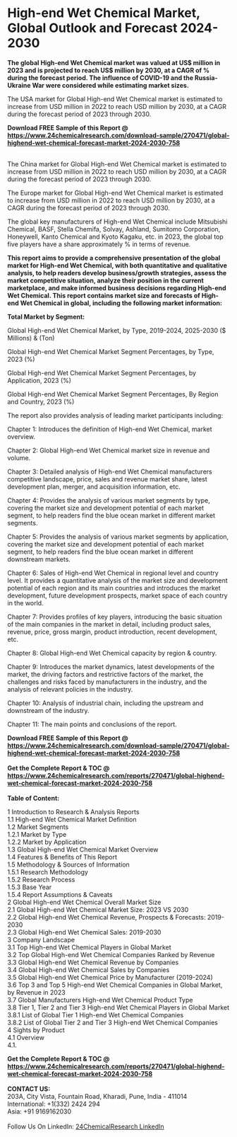 <h1>High-end Wet Chemical Market, Global Outlook and Forecast 2024-2030</h1><p><strong>The global High-end Wet Chemical market was valued at US$ million in 2023 and is projected to reach US$ million by 2030, at a CAGR of % during the forecast period. The influence of COVID-19 and the Russia-Ukraine War were considered while estimating market sizes.</strong></p><p>
</p><p>The USA market for Global High-end Wet Chemical market is estimated to increase from USD million in 2022 to reach USD million by 2030, at a CAGR during the forecast period of 2023 through 2030.</p><div><b>Download FREE Sample of this Report @ 
            <a href="https://www.24chemicalresearch.com/download-sample/270471/global-highend-wet-chemical-forecast-market-2024-2030-758">
            https://www.24chemicalresearch.com/download-sample/270471/global-highend-wet-chemical-forecast-market-2024-2030-758</a></b></div><br><p>
</p><p>The China market for Global High-end Wet Chemical market is estimated to increase from USD million in 2022 to reach USD million by 2030, at a CAGR during the forecast period of 2023 through 2030.</p><p>
</p><p>The Europe market for Global High-end Wet Chemical market is estimated to increase from USD million in 2022 to reach USD million by 2030, at a CAGR during the forecast period of 2023 through 2030.</p><p>
</p><p>The global key manufacturers of High-end Wet Chemical include Mitsubishi Chemical, BASF, Stella Chemifa, Solvay, Ashland, Sumitomo Corporation, Honeywell, Kanto Chemical and Kyoto Kagaku, etc. in 2023, the global top five players have a share approximately % in terms of revenue.</p><p>
<strong>This report aims to provide a comprehensive presentation of the global market for High-end Wet Chemical, with both quantitative and qualitative analysis, to help readers develop business/growth strategies, assess the market competitive situation, analyze their position in the current marketplace, and make informed business decisions regarding High-end Wet Chemical. This report contains market size and forecasts of High-end Wet Chemical in global, including the following market information:</strong></p><p>
</p><p>
<strong>Total Market by Segment:</strong></p><p>
Global High-end Wet Chemical Market, by Type, 2019-2024, 2025-2030 ($ Millions) &amp; (Ton)</p><p>
Global High-end Wet Chemical Market Segment Percentages, by Type, 2023 (%)</p><p>
</p><p>
Global High-end Wet Chemical Market Segment Percentages, by Application, 2023 (%)</p><p>
</p><p>
Global High-end Wet Chemical Market Segment Percentages, By Region and Country, 2023 (%)</p><p>
</p><p>
The report also provides analysis of leading market participants including:</p><p>
</p><p>
</p><p>
Chapter 1: Introduces the definition of High-end Wet Chemical, market overview.</p><p>
Chapter 2: Global High-end Wet Chemical market size in revenue and volume.</p><p>
Chapter 3: Detailed analysis of High-end Wet Chemical manufacturers competitive landscape, price, sales and revenue market share, latest development plan, merger, and acquisition information, etc.</p><p>
Chapter 4: Provides the analysis of various market segments by type, covering the market size and development potential of each market segment, to help readers find the blue ocean market in different market segments.</p><p>
Chapter 5: Provides the analysis of various market segments by application, covering the market size and development potential of each market segment, to help readers find the blue ocean market in different downstream markets.</p><p>
Chapter 6: Sales of High-end Wet Chemical in regional level and country level. It provides a quantitative analysis of the market size and development potential of each region and its main countries and introduces the market development, future development prospects, market space of each country in the world.</p><p>
Chapter 7: Provides profiles of key players, introducing the basic situation of the main companies in the market in detail, including product sales, revenue, price, gross margin, product introduction, recent development, etc.</p><p>
Chapter 8: Global High-end Wet Chemical capacity by region &amp; country.</p><p>
Chapter 9: Introduces the market dynamics, latest developments of the market, the driving factors and restrictive factors of the market, the challenges and risks faced by manufacturers in the industry, and the analysis of relevant policies in the industry.</p><p>
Chapter 10: Analysis of industrial chain, including the upstream and downstream of the industry.</p><p>
Chapter 11: The main points and conclusions of the report.</p><div><b>Download FREE Sample of this Report @ 
            <a href="https://www.24chemicalresearch.com/download-sample/270471/global-highend-wet-chemical-forecast-market-2024-2030-758">
            https://www.24chemicalresearch.com/download-sample/270471/global-highend-wet-chemical-forecast-market-2024-2030-758</a></b></div><br><div><b>Get the Complete Report & TOC @ 
            <a href="https://www.24chemicalresearch.com/reports/270471/global-highend-wet-chemical-forecast-market-2024-2030-758">
            https://www.24chemicalresearch.com/reports/270471/global-highend-wet-chemical-forecast-market-2024-2030-758</a></b></div><br>
            <b>Table of Content:</b><p>1 Introduction to Research & Analysis Reports<br />
    1.1 High-end Wet Chemical Market Definition<br />
    1.2 Market Segments<br />
        1.2.1 Market by Type<br />
        1.2.2 Market by Application<br />
    1.3 Global High-end Wet Chemical Market Overview<br />
    1.4 Features & Benefits of This Report<br />
    1.5 Methodology & Sources of Information<br />
        1.5.1 Research Methodology<br />
        1.5.2 Research Process<br />
        1.5.3 Base Year<br />
        1.5.4 Report Assumptions & Caveats<br />
2 Global High-end Wet Chemical Overall Market Size<br />
    2.1 Global High-end Wet Chemical Market Size: 2023 VS 2030<br />
    2.2 Global High-end Wet Chemical Revenue, Prospects & Forecasts: 2019-2030<br />
    2.3 Global High-end Wet Chemical Sales: 2019-2030<br />
3 Company Landscape<br />
    3.1 Top High-end Wet Chemical Players in Global Market<br />
    3.2 Top Global High-end Wet Chemical Companies Ranked by Revenue<br />
    3.3 Global High-end Wet Chemical Revenue by Companies<br />
    3.4 Global High-end Wet Chemical Sales by Companies<br />
    3.5 Global High-end Wet Chemical Price by Manufacturer (2019-2024)<br />
    3.6 Top 3 and Top 5 High-end Wet Chemical Companies in Global Market, by Revenue in 2023<br />
    3.7 Global Manufacturers High-end Wet Chemical Product Type<br />
    3.8 Tier 1, Tier 2 and Tier 3 High-end Wet Chemical Players in Global Market<br />
        3.8.1 List of Global Tier 1 High-end Wet Chemical Companies<br />
        3.8.2 List of Global Tier 2 and Tier 3 High-end Wet Chemical Companies<br />
4 Sights by Product<br />
    4.1 Overview<br />
        4.1.</p><div><b>Get the Complete Report & TOC @ 
            <a href="https://www.24chemicalresearch.com/reports/270471/global-highend-wet-chemical-forecast-market-2024-2030-758">
            https://www.24chemicalresearch.com/reports/270471/global-highend-wet-chemical-forecast-market-2024-2030-758</a></b></div><br><b>CONTACT US:</b><br>
            203A, City Vista, Fountain Road, Kharadi, Pune, India - 411014<br>
            International: +1(332) 2424 294<br>
            Asia: +91 9169162030 <br><br>
            Follow Us On LinkedIn: <a href="https://www.linkedin.com/company/24chemicalresearch/">24ChemicalResearch LinkedIn</a>